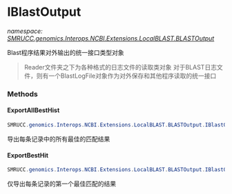 ﻿# IBlastOutput
_namespace: [SMRUCC.genomics.Interops.NCBI.Extensions.LocalBLAST.BLASTOutput](./index.md)_

Blast程序结果对外输出的统一接口类型对象

> 
>  Reader文件夹之下为各种格式的日志文件的读取类对象
>  对于BLAST日志文件，则有一个BlastLogFile对象作为对外保存和其他程序读取的统一接口
>  


### Methods

#### ExportAllBestHist
```csharp
SMRUCC.genomics.Interops.NCBI.Extensions.LocalBLAST.BLASTOutput.IBlastOutput.ExportAllBestHist(System.Double,System.Double)
```
导出每条记录中的所有最佳的匹配结果

#### ExportBestHit
```csharp
SMRUCC.genomics.Interops.NCBI.Extensions.LocalBLAST.BLASTOutput.IBlastOutput.ExportBestHit(System.Double,System.Double)
```
仅导出每条记录的第一个最佳匹配的结果



